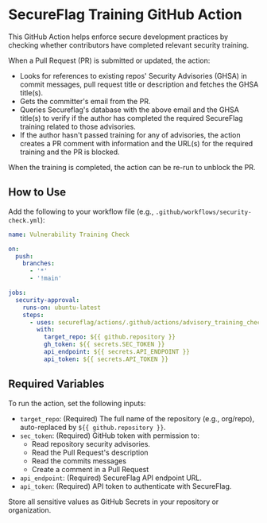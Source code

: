 # SecureFlag Training GitHub Action

This GitHub Action helps enforce secure development practices by checking whether contributors have completed relevant security training.

When a Pull Request (PR) is submitted or updated, the action:
- Looks for references to existing repos' Security Advisories (GHSA) in commit messages, pull request title or description and fetches the GHSA title(s).
- Gets the committer's email from the PR.
- Queries Secureflag's database with the above email and the GHSA title(s) to verify if the author has completed the required SecureFlag training related to those advisories.
- If the author hasn't passed training for any of advisories, the action creates a PR comment with information and the URL(s) for the required training and the PR is blocked.

When the training is completed, the action can be re-run to unblock the PR.

## How to Use

Add the following to your workflow file (e.g., `.github/workflows/security-check.yml`):

```yaml
name: Vulnerability Training Check

on:
  push:
    branches:
      - '*'
      - '!main'

jobs:
  security-approval:
    runs-on: ubuntu-latest
    steps:
      - uses: secureflag/actions/.github/actions/advisory_training_check@main
        with:
          target_repo: ${{ github.repository }}
          gh_token: ${{ secrets.SEC_TOKEN }}
          api_endpoint: ${{ secrets.API_ENDPOINT }}
          api_token: ${{ secrets.API_TOKEN }}
```

## Required Variables

To run the action, set the following inputs:

- `target_repo`: (Required) The full name of the repository (e.g., org/repo), auto-replaced by `${{ github.repository }}`.
- `sec_token`: (Required) GitHub token with permission to:
  - Read repository security advisories.
  - Read the Pull Request's description
  - Read the commits messages
  - Create a comment in a Pull Request
- `api_endpoint`: (Required) SecureFlag API endpoint URL.
- `api_token`: (Required) API token to authenticate with SecureFlag.

Store all sensitive values as GitHub Secrets in your repository or organization.
